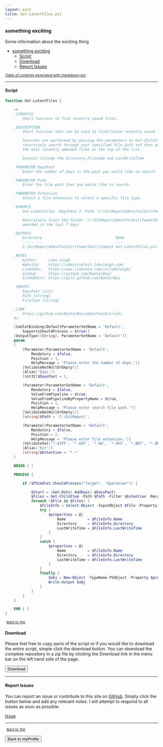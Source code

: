 ```yaml
---
layout: post
title: Get-LatestFiles.ps1
---
```


### something exciting

Some information about the exciting thing

- [something exciting](#something-exciting)
  - [Script](#script)
  - [Download](#download)
  - [Report Issues](#report-issues)

<small><i><a href='http://ecotrust-canada.github.io/markdown-toc/'>Table of contents generated with markdown-toc</a></i></small>

---

#### Script

```powershell
function Get-LatestFiles {

	<#
	.SYNOPSIS
		Short function to find recently saved files.

	.DESCRIPTION
		Short function that can be used to find/locate recently saved files.

		Searches are performed by passing the parameters to Get-Childitem which will then
		recursively search through your specified file path and then perform a sort to output
		the most recently amended files at the top of the list.

		Outputs inlcude the Directory,Filename and LastWriteTime

	.PARAMETER DaysPast
		Enter the number of days in the past you would like to search.

	.PARAMETER Path
		Enter the file path that you would like to search.

	.PARAMETER Extention
		Select a file extension to select a specific file type.

	.EXAMPLE
		Get-LatestFiles -DaysPast 7 -Path 'C:\GitRepos\AdminToolkit\PowerShell' -FileType *.*

		Recursively scans the folder 'C:\GitRepos\AdminToolkit\PowerShell' looking for all files that have been
		amended in the last 7 days

	.OUTPUTS
		Directory                                  Name                LastWriteTime
		---------                                  ----                -------------
		C:\GitRepos\AdminToolkit\PowerShell\CmdLet Get-LatestFiles.ps1 02/02/2018 15:30:35

	.NOTES
		Author:     Luke Leigh
		Website:    https://admintoolkit.lukeleigh.com/
		LinkedIn:   https://www.linkedin.com/in/lukeleigh/
		GitHub:     https://github.com/BanterBoy/
		GitHubGist: https://gist.github.com/BanterBoy

	.INPUTS
		DaysPast [int]
		Path [string]
		FileType [string]

	.LINK
		https://github.com/BanterBoy/adminToolkit/wiki
	#>

	[CmdletBinding(DefaultParameterSetName = 'Default',
		SupportsShouldProcess = $true)]
	[OutputType([String], ParameterSetName = 'Default')]
	param
	(
		[Parameter(ParameterSetName = 'Default',
			Mandatory = $false,
			Position = 3,
			HelpMessage = 'Please enter the number of days.')]
		[ValidateNotNullOrEmpty()]
		[Alias('Days')]
		[int32]$DaysPast = 1,

		[Parameter(ParameterSetName = 'Default',
			Mandatory = $false,
			ValueFromPipeline = $true,
			ValueFromPipelineByPropertyName = $true,
			Position = 1,
			HelpMessage = 'Please enter search file path.')]
		[ValidateNotNullOrEmpty()]
		[string]$Path = 'C:\GitRepos\',

		[Parameter(ParameterSetName = 'Default',
			Mandatory = $false,
			Position = 2,
			HelpMessage = 'Please enter file extension.')]
		[ValidateSet('*.AIFF', '*.AIF', '*.AU', '*.AVI', '*.BAT', '*.BMP', '*.CHM', '*.CLASS', '*.CONFIG', '*.CSS', '*.CSV', '*.CVS', '*.DBF', '*.DIF', '*.DOC', '*.DOCX', '*.DLL', '*.DOTX', '*.EPS', '*.EXE', '*.FM3', '*.GIF', '*.HQX', '*.HTM', '*.HTML', '*.ICO', '*.INF', '*.INI', '*.JAVA', '*.JPG', '*.JPEG', '*.JSON', '*.LOG', '*.MD', '*.MP4', '*.MAC', '*.MAP', '*.MDB', '*.MID', '*.MIDI', '*.MOV', '*.QT', '*.MTB', '*.MTW', '*.PDB', '*.PDF', '*.P65', '*.PNG', '*.PPT', '*.PPTX', '*.PSD', '*.PSP', '*.PS1', '*.PSD1', '*.PSM1', '*.QXD', '*.RA', '*.RTF', '*.SIT', '*.SVG', '*.TAR', '*.TIF', '*.T65', '*.TXT', '*.VBS', '*.VSDX', '*.WAV', '*.WK3', '*.WKS', '*.WPD', '*.WP5', '*.XLS', '*.XLSX', '*.XML', '*.YML', '*.ZIP', '*.*') ]
		[Alias('Ext')]
		[string]$Extention = '*.*'
	)

	BEGIN { }

	PROCESS {

		if ($PSCmdlet.ShouldProcess("Target", "Operation")) {

			$Start = (Get-Date).AddDays(-$DaysPast)
			$Files = Get-ChildItem -Path $Path -Filter $Extention -Recurse | Where-Object { $_.LastWriteTime -ge $Start }
			foreach ($File in $Files) {
				$FileInfo = Select-Object -InputObject $File -Property Directory, Name, LastWriteTime
				try {
					$properties = @{
						Name          = $FileInfo.Name
						Directory     = $FileInfo.Directory
						LastWriteTime = $FileInfo.LastWriteTime
					}
				}
				catch {
					$properties = @{
						Name          = $FileInfo.Name
						Directory     = $FileInfo.Directory
						LastWriteTime = $FileInfo.LastWriteTime
					}
				}
				finally {
					$obj = New-Object -TypeName PSObject -Property $properties
					Write-Output $obj
				}
			}
		}
	}

	END { }
}
```

<span style="font-size:11px;"><a href="#"><i class="fas fa-caret-up" aria-hidden="true" style="color: white; margin-right:5px;"></i>Back to Top</a></span>

#### Download

Please feel free to copy parts of the script or if you would like to download the entire script, simple click the download button. You can download the complete repository in a zip file by clicking the Download link in the menu bar on the left hand side of the page.

<button class="btn" type="submit" onclick="window.open('/PowerShell/functions/myProfile/Get-LatestFiles.ps1')">
    <i class="fa fa-cloud-download-alt">
    </i>
        Download
</button>

---

#### Report Issues

You can report an issue or contribute to this site on <a href="https://github.com/BanterBoy/scripts-blog/issues">GitHub</a>. Simply click the button below and add any relevant notes. I will attempt to respond to all issues as soon as possible.

<!-- Place this tag where you want the button to render. -->

<a class="github-button" href="https://github.com/BanterBoy/scripts-blog/issues/new?title=Get-LatestFiles.ps1&body=There is a problem with this function. Please find details below." data-show-count="true" aria-label="Issue BanterBoy/scripts-blog on GitHub">Issue</a>

---

<span style="font-size:11px;"><a href="#"><i class="fas fa-caret-up" aria-hidden="true" style="color: white; margin-right:5px;"></i>Back to Top</a></span>

<a href="/menu/_pages/myProfile.html">
    <button class="btn">
        <i class='fas fa-reply'>
        </i>
            Back to myProfile
    </button>
</a>

[1]: http://ecotrust-canada.github.io/markdown-toc
[2]: https://github.com/googlearchive/code-prettify
